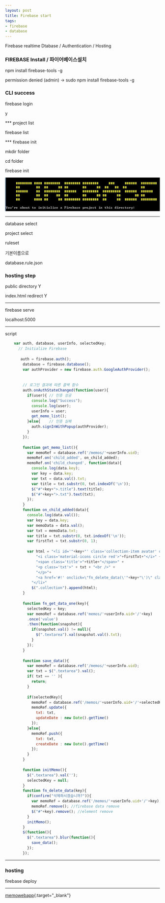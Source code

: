 ```yaml
---
layout: post
title: Firebase start
tags:
- firebase
- database
---
```


Firebase realtime Dtabase / Authentication / Hosting


### FIREBASE Install / 파이어베이스설치 

npm install firebase-tools -g

permission denied (admin)
-> sudo npm install firebase-tools -g


### CLI success

firebase login

y


*** project list

firebase list


*** firebase init

mkdir folder

cd folder

firebase init

![](../images/170422_1.JPG)


---

database select

project select

ruleset

기본이름으로

database.rule.json



### hosting step

public directory Y

index.html redirect Y


---

firebase serve

localhost:5000

---

script

```javascript
	var auth, database, userInfo, selectedKey;
	  // Initialize Firebase
    
       auth = firebase.auth();
        database = firebase.database();
        var authProvider = new firebase.auth.GoogleAuthProvider();


        // 로그인 결과에 따른 콜백 함수
        auth.onAuthStateChanged(function(user){
          if(user){ // 인증 성공
            console.log("Success");
            console.log(user);
            userInfo = user;
            get_memo_list();
          }else{    // 인증 실패
            auth.signInWithPopup(authProvider);
          }
        });

        function get_memo_list(){
          var memoRef = database.ref('/memos/'+userInfo.uid);
          memoRef.on('child_added', on_child_added);
          memoRef.on('child_changed', function(data){
            console.log(data.key);
            var key = data.key;
            var txt = data.val().txt;
            var title = txt.substr(0, txt.indexOf('\n'));
            $("#"+key+">.title").text(title);
            $("#"+key+">.txt").text(txt);
          });
        }
        function on_child_added(data){
          console.log(data.val());
          var key = data.key;
          var memoData = data.val();
          var txt = memoData.txt;
          var title = txt.substr(0, txt.indexOf('\n'));
          var firstTxt = txt.substr(0, 1);
          
          var html = "<li id='"+key+"' class='collection-item avatar' onclick='fn_get_data_one(this.id);'>" +
              "<i class='material-icons circle red'>"+firstTxt+"</i>" +
              "<span class='title'>"+title+"</span>" +
              "<p class='txt'>" + txt + "<br />" +
              "</p>"+
              "<a href='#!' onclick=\"fn_delete_data(\'"+key+"\')\" class='secondary-content'><i class='material-icons'>grade</i></a>"
            "</li>"
            $(".collection").append(html);
        }

        function fn_get_data_one(key){
          selectedKey = key;
          var memoRef = database.ref('memos/'+userInfo.uid+'/'+key)
          .once('value')
          .then(function(snapshot){
            if(snapshot.val() != null){
              $(".textarea").val(snapshot.val().txt);
            }
          });
        }

        function save_data(){
          var memoRef = database.ref('/memos/'+userInfo.uid);
          var txt = $(".textarea").val();
          if( txt == '' ){
            return;
          }

          if(selectedKey){
            memoRef = database.ref('/memos/'+userInfo.uid+'/'+selectedKey);
            memoRef.update({
              txt: txt,
              updateDate : new Date().getTime()
            });
          }else{
            memoRef.push({
              txt: txt,
              createDate : new Date().getTime()
            });
          }
        }

        function initMemo(){
          $(".textarea").val('');
          selectedKey = null;
        }
        function fn_delete_data(key){
          if(confirm("삭제하시겠습니까?")){
            var memoRef = database.ref('/memos/'+userInfo.uid+'/'+key);
            memoRef.remove(); //firebase data remove
            $("#"+key).remove(); //element remove
          }
          initMemo();
        }
        $(function(){
          $(".textarea").blur(function(){
            save_data();
          });
        });
```

---

### hosting

firebase deploy


---

[memowebapp](https://memowebapp-1e86d.firebaseapp.com/){:target="_blank"}
